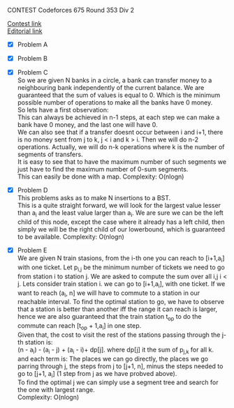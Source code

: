 CONTEST Codeforces 675 Round 353 Div 2

[Contest link](http://codeforces.com/contest/675)  
[Editorial link](http://codeforces.com/blog/entry/44902)

- [x] Problem A  

- [x] Problem B  

- [x] Problem C  
So we are given N banks in a circle, a bank can transfer money to a neighbouring bank independently of the current balance. We are guaranteed that the sum of values is equal to 0. Which is the minimum possible number of operations to make all the banks have 0 money.  
So lets have a first observation:  
This can always be achieved in n-1 steps, at each step we can make a bank have 0 money, and the last one will have 0.  
We can also see that if a transfer doesnt occur between i and i+1, there is no money sent from j to k, j < i and k > i. Then we will do n-2 operations. Actually, we will do n-k operations where k is the number of segments of transfers.  
It is easy to see that to have the maximum number of such segments we just have to find the maximum number of 0-sum segments.  
This can easily be done with a map.
Complexity: O(nlogn)  

- [x] Problem D  
This problems asks as to make N insertions to a BST.  
This is a quite straight forward, we will look for the largest value lesser than a<sub>i</sub> and the least value larger than a<sub>i</sub>.
We are sure we can be the left child of this node, except the case where it already has a left child, then simply we will be the right child of our lowerbound, which is guaranteed to be available.
Complexity: O(nlogn)  

- [x] Problem E  
We are given N train stasions, from the i-th one you can reach to [i+1,a<sub>i</sub>] with one ticket. Let p<sub>i,j</sub> be the minimum number of tickets we need to go from station i to station j. We are asked to compute the sum over all i,j i < j.
Lets consider train station i. we can go to [i+1,a<sub>i</sub>], with one ticket. If we want to reach (a<sub>i</sub>, n] we will have to commute to a station in our reachable interval. To find the optimal station to go, we have to observe that a station is better than another iff the range it can reach is larger, hence we are also guaranteed that the train station t<sub>op</sub> to do the commute can reach [t<sub>op</sub> + 1,a<sub>i</sub>] in one step.  
Given that, the cost to visit the rest of the stations passing through the j-th station is:  
(n - a<sub>i</sub>) - (a<sub>i</sub> - j) + (a<sub>i</sub> - i)+ dp[j].
where dp[j] it the sum of p<sub>j,k</sub> for all k.  
and each term is: The places we can go directly, the places we go parring through j, the steps from j to [j+1, n], minus the steps needed to go to [j+1, a<sub>i</sub>] (1 step from j as we have probved above).  
To find the optimal j we can simply use a segment tree and search for the one with largest range.  
Complexity: O(nlogn)  
